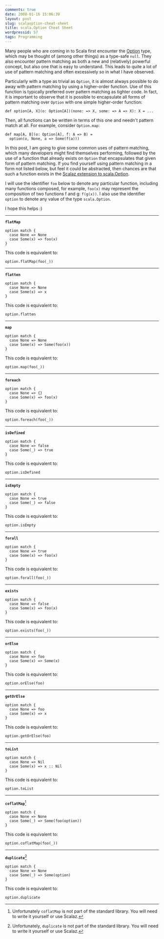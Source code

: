 ```yaml
---
comments: true
date: 2008-01-16 15:06:39
layout: post
slug: scalaoption-cheat-sheet
title: scala.Option Cheat Sheet
wordpressid: 57
tags: Programming
---
```


Many people who are coming in to Scala first encounter the [Option](http://www.scala-lang.org/docu/files/api/scala/Option.html) type, which may be thought of (among other things) as a type-safe `null`. They also encounter pattern matching as both a new and (relatively) powerful concept, but also one that is easy to understand. This leads to quite a lot of use of pattern matching and often excessively so in what I have observed.

Particularly with a type as trivial as `Option`, it is almost always possible to do away with pattern matching by using a higher-order function. Use of this function is typically preferred over pattern matching as tighter code. In fact, it is important to observe that it is possible to encapsulate all forms of pattern matching over `Option` with one simple higher-order function:

    
~~~{.Scala}
def option[A, X](o: Option[A])(none: => X, some: => A => X): X = ...
~~~

Then, all functions can be written in terms of this one and needn't pattern match at all. For example, consider `Option.map`:

~~~{.Scala}
def map[A, B](o: Option[A], f: A => B) =
  option(o, None, a => Some(f(a)))
~~~

In this post, I am going to give some common uses of pattern matching, which many developers might find themselves performing, followed by the use of a function that already exists on `Option` that encapsulates that given form of pattern matching. If you find yourself using pattern matching in a form not listed below, but feel it could be abstracted, then chances are that such a function exists in the [Scalaz extension to scala.Option](http://code.google.com/p/scalaz/).

I will use the identifier `foo` below to denote any particular function, including many functions composed, for example, `foo(x)` may represent the composition of two functions f and g: `f(g(x))`. I also use the identifier `option` to denote any value of the type `scala.Option`.

I hope this helps :)


----

**`flatMap`**

~~~{.Scala}
option match {
  case None => None
  case Some(x) => foo(x)
}
~~~

This code is equivalent to:

~~~{.Scala}
option.flatMap(foo(_))
~~~


----

**`flatten`**

~~~{.Scala}
option match {
  case None => None
  case Some(x) => x
}
~~~

This code is equivalent to:

~~~{.Scala}
option.flatten
~~~


----

**`map`**

~~~{.Scala}
option match {
  case None => None
  case Some(x) => Some(foo(x))
}
~~~

This code is equivalent to:

~~~{.Scala}
option.map(foo(_))
~~~


----

**`foreach`**

~~~{.Scala}
option match {
  case None => {}
  case Some(x) => foo(x)
}
~~~

This code is equivalent to:

~~~{.Scala}
option.foreach(foo(_))
~~~


----

**`isDefined`**

~~~{.Scala}
option match {
  case None => false
  case Some(_) => true
}
~~~

This code is equivalent to:

~~~{.Scala}
option.isDefined
~~~


----

**`isEmpty`**

~~~{.Scala}
option match {
  case None => true
  case Some(_) => false
}
~~~

This code is equivalent to:

~~~{.Scala}
option.isEmpty
~~~


----

**`forall`**

~~~{.Scala}
option match {
  case None => true
  case Some(x) => foo(x)
}
~~~

This code is equivalent to:

~~~{.Scala}
option.forall(foo(_))
~~~


----

**`exists`**

~~~{.Scala}
option match {
  case None => false
  case Some(x) => foo(x)
}
~~~

This code is equivalent to:

~~~{.Scala}
option.exists(foo(_))
~~~


----

**`orElse`**

~~~{.Scala}
option match {
  case None => foo
  case Some(x) => Some(x)
}
~~~

This code is equivalent to:

~~~{.Scala}
option.orElse(foo)
~~~


----

**`getOrElse`**

~~~{.Scala}
option match {
  case None => foo
  case Some(x) => x
}
~~~

This code is equivalent to:

~~~{.Scala}
option.getOrElse(foo)
~~~


----

**`toList`**

~~~{.Scala}
option match {
  case None => Nil
  case Some(x) => x :: Nil
}
~~~

This code is equivalent to:

~~~{.Scala}
option.toList
~~~


----


**`coflatMap`**[^1]

~~~{.Scala}
option match {
  case None => None
  case Some(_) => Some(foo(option))
}
~~~

This code is equivalent to:

~~~{.Scala}
option.coflatMap(foo(_))
~~~


----

**`duplicate`**[^2]

~~~{.Scala}
option match {
  case None => None
  case Some(_) => Some(option)
}
~~~

This code is equivalent to:

~~~{.Scala}
option.duplicate
~~~

[^1]: Unfortunately `coflatMap` is not part of the standard library. You will need to write it yourself or use Scalaz.

[^2]: Unfortunately, `duplicate` is not part of the standard library. You will need to write it yourself or use Scalaz.
